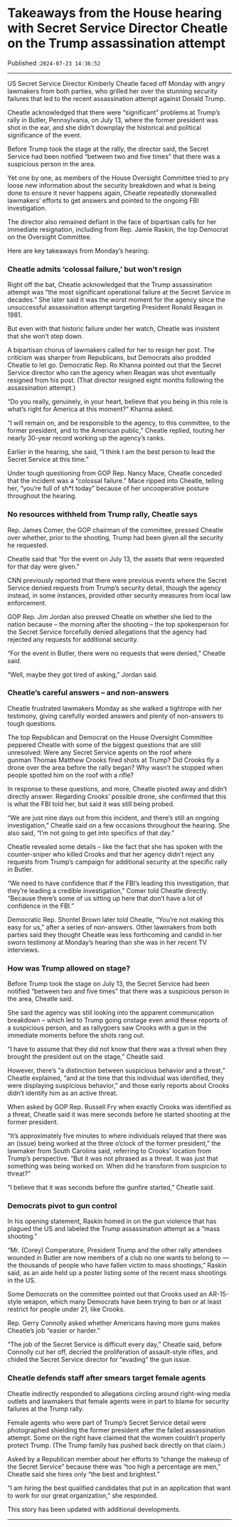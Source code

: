 # Takeaways from the House hearing with Secret Service Director Cheatle on the Trump assassination attempt

Published :`2024-07-23 14:36:52`

---

US Secret Service Director Kimberly Cheatle faced off Monday with angry lawmakers from both parties, who grilled her over the stunning security failures that led to the recent assassination attempt against Donald Trump.

Cheatle acknowledged that there were “significant” problems at Trump’s rally in Butler, Pennsylvania, on July 13, where the former president was shot in the ear, and she didn’t downplay the historical and political significance of the event.

Before Trump took the stage at the rally, the director said, the Secret Service had been notified “between two and five times” that there was a suspicious person in the area.

Yet one by one, as members of the House Oversight Committee tried to pry loose new information about the security breakdown and what is being done to ensure it never happens again, Cheatle repeatedly stonewalled lawmakers’ efforts to get answers and pointed to the ongoing FBI investigation.

The director also remained defiant in the face of bipartisan calls for her immediate resignation, including from Rep. Jamie Raskin, the top Democrat on the Oversight Committee.

Here are key takeaways from Monday’s hearing:

### Cheatle admits ‘colossal failure,’ but won’t resign

Right off the bat, Cheatle acknowledged that the Trump assassination attempt was “the most significant operational failure at the Secret Service in decades.” She later said it was the worst moment for the agency since the unsuccessful assassination attempt targeting President Ronald Reagan in 1981.

But even with that historic failure under her watch, Cheatle was insistent that she won’t step down.

A bipartisan chorus of lawmakers called for her to resign her post. The criticism was sharper from Republicans, but Democrats also prodded Cheatle to let go. Democratic Rep. Ro Khanna pointed out that the Secret Service director who ran the agency when Reagan was shot eventually resigned from his post. (That director resigned eight months following the assassination attempt.)

“Do you really, genuinely, in your heart, believe that you being in this role is what’s right for America at this moment?” Khanna asked.

“I will remain on, and be responsible to the agency, to this committee, to the former president, and to the American public,” Cheatle replied, touting her nearly 30-year record working up the agency’s ranks.

Earlier in the hearing, she said, “I think I am the best person to lead the Secret Service at this time.”

Under tough questioning from GOP Rep. Nancy Mace, Cheatle conceded that the incident was a “colossal failure.” Mace ripped into Cheatle, telling her, “you’re full of sh*t today” because of her uncooperative posture throughout the hearing.

### No resources withheld from Trump rally, Cheatle says

Rep. James Comer, the GOP chairman of the committee, pressed Cheatle over whether, prior to the shooting, Trump had been given all the security he requested.

Cheatle said that “for the event on July 13, the assets that were requested for that day were given.”

CNN previously reported that there were previous events where the Secret Service denied requests from Trump’s security detail, though the agency instead, in some instances, provided other security measures from local law enforcement.

GOP Rep. Jim Jordan also pressed Cheatle on whether she lied to the nation because – the morning after the shooting – the top spokesperson for the Secret Service forcefully denied allegations that the agency had rejected any requests for additional security.

“For the event in Butler, there were no requests that were denied,” Cheatle said.

“Well, maybe they got tired of asking,” Jordan said.

### Cheatle’s careful answers – and non-answers

Cheatle frustrated lawmakers Monday as she walked a tightrope with her testimony, giving carefully worded answers and plenty of non-answers to tough questions.

The top Republican and Democrat on the House Oversight Committee peppered Cheatle with some of the biggest questions that are still unresolved: Were any Secret Service agents on the roof where gunman Thomas Matthew Crooks fired shots at Trump? Did Crooks fly a drone over the area before the rally began? Why wasn’t he stopped when people spotted him on the roof with a rifle?

In response to these questions, and more, Cheatle pivoted away and didn’t directly answer. Regarding Crooks’ possible drone, she confirmed that this is what the FBI told her, but said it was still being probed.

“We are just nine days out from this incident, and there’s still an ongoing investigation,” Cheatle said on a few occasions throughout the hearing. She also said, “I’m not going to get into specifics of that day.”

Cheatle revealed some details – like the fact that she has spoken with the counter-sniper who killed Crooks and that her agency didn’t reject any requests from Trump’s campaign for additional security at the specific rally in Butler.

“We need to have confidence that if the FBI’s leading this investigation, that they’re leading a credible investigation,” Comer told Cheatle directly. “Because there’s some of us sitting up here that don’t have a lot of confidence in the FBI.”

Democratic Rep. Shontel Brown later told Cheatle, “You’re not making this easy for us,” after a series of non-answers. Other lawmakers from both parties said they thought Cheatle was less forthcoming and candid in her sworn testimony at Monday’s hearing than she was in her recent TV interviews.

### How was Trump allowed on stage?

Before Trump took the stage on July 13, the Secret Service had been notified “between two and five times” that there was a suspicious person in the area, Cheatle said.

She said the agency was still looking into the apparent communication breakdown – which led to Trump going onstage even amid these reports of a suspicious person, and as rallygoers saw Crooks with a gun in the immediate moments before the shots rang out.

“I have to assume that they did not know that there was a threat when they brought the president out on the stage,” Cheatle said.

However, there’s “a distinction between suspicious behavior and a threat,” Cheatle explained, “and at the time that this individual was identified, they were displaying suspicious behavior,” and those early reports about Crooks didn’t identify him as an active threat.

When asked by GOP Rep. Russell Fry when exactly Crooks was identified as a threat, Cheatle said it was mere seconds before he started shooting at the former president.

“It’s approximately five minutes to where individuals relayed that there was an (issue) being worked at the three o’clock of the former president,” the lawmaker from South Carolina said, referring to Crooks’ location from Trump’s perspective. “But it was not phrased as a threat. It was just that something was being worked on. When did he transform from suspicion to threat?”

“I believe that it was seconds before the gunfire started,” Cheatle said.

### Democrats pivot to gun control

In his opening statement, Raskin homed in on the gun violence that has plagued the US and labeled the Trump assassination attempt as a “mass shooting.”

“Mr. (Corey) Comperatore, President Trump and the other rally attendees wounded in Butler are now members of a club no one wants to belong to — the thousands of people who have fallen victim to mass shootings,” Raskin said, as an aide held up a poster listing some of the recent mass shootings in the US.

Some Democrats on the committee pointed out that Crooks used an AR-15-style weapon, which many Democrats have been trying to ban or at least restrict for people under 21, like Crooks.

Rep. Gerry Connolly asked whether Americans having more guns makes Cheatle’s job “easier or harder.”

“The job of the Secret Service is difficult every day,” Cheatle said, before Connolly cut her off, decried the proliferation of assault-style rifles, and chided the Secret Service director for “evading” the gun issue.

### Cheatle defends staff after smears target female agents

Cheatle indirectly responded to allegations circling around right-wing media outlets and lawmakers that female agents were in part to blame for security failures at the Trump rally.

Female agents who were part of Trump’s Secret Service detail were photographed shielding the former president after the failed assassination attempt. Some on the right have claimed that the women couldn’t properly protect Trump. (The Trump family has pushed back directly on that claim.)

Asked by a Republican member about her efforts to “change the makeup of the Secret Service” because there was “too high a percentage are men,” Cheatle said she hires only “the best and brightest.”

“I am hiring the best qualified candidates that put in an application that want to work for our great organization,” she responded.

This story has been updated with additional developments.

---

